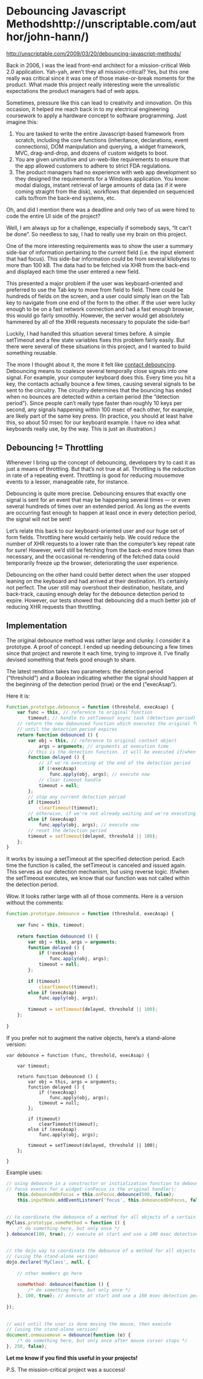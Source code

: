 # Debouncing Javascript Methodshttp://unscriptable.com/author/john-hann/)

http://unscriptable.com/2009/03/20/debouncing-javascript-methods/

Back in 2006, I was the lead front-end architect for a mission-critical Web 2.0 application. Yah-yah, aren’t they all mission-critical? Yes, but this one really was critical since it was one of those make-or-break moments for the product. What made this project really interesting were the unrealistic expectations the product managers had of web apps.

Sometimes, pressure like this can lead to creativity and innovation. On this occasion, it helped me reach back in to my electrical engineering coursework to apply a hardware concept to software programming.
Just imagine this:

1. You are tasked to write the entire Javascript-based framework from scratch, including the core functions (inheritance, declarations, event connections), DOM manipulation and querying, a widget framework, MVC, drag-and-drop, and dozens of custom widgets to boot.
2. You are given unintuitive and un-web-like requirements to ensure that the app allowed customers to adhere to strict FDA regulations.
3. The product managers had no experience with web app development so they designed the requirements for a Windows application. You know: modal dialogs, instant retrieval of large amounts of data (as if it were coming straight from the disk), workflows that depended on sequenced calls to/from the back-end systems, etc.

Oh, and did I mention there was a deadline and only two of us were hired to code the entire UI side of the project?

Well, I am always up for a challenge, especially if somebody says, “It can’t be done”. So needless to say, I had to really use my brain on this project.

One of the more interesting requirements was to show the user a summary side-bar of information pertaining to the current field (i.e. the input element that had focus). This side-bar information could be from several kilobytes to more than 100 kB. The data had to be fetched via XHR from the back-end and displayed each time the user entered a new field.

This presented a major problem if the user was keyboard-oriented and preferred to use the Tab key to move from field to field. There could be hundreds of fields on the screen, and a user could simply lean on the Tab key to navigate from one end of the form to the other. If the user were lucky enough to be on a fast network connection and had a fast enough browser, this would go fairly smoothly. However, the server would get absolutely hammered by all of the XHR requests necessary to populate the side-bar!

Luckily, I had handled this situation several times before. A simple setTimeout and a few state variables fixes this problem fairly easily. But there were several of these situations in this project, and I wanted to build something reusable.

The more I thought about it, the more it felt like [contact debouncing](http://en.wikipedia.org/wiki/Switch#Contact_bounce). Debouncing means to coalesce several temporally close signals into one signal. For example, your computer keyboard does this. Every time you hit a key, the contacts actually bounce a few times, causing several signals to be sent to the circuitry. The circuitry determines that the bouncing has ended when no bounces are detected within a certain period (the “detection period”). Since people can’t really type faster than roughly 10 keys per second, any signals happening within 100 msec of each other, for example, are likely part of the same key press. (In practice, you should at least halve this, so about 50 msec for our keyboard example. I have no idea what keyboards really use, by the way. This is just an illustration.)

## Debouncing != Throttling

Whenever I bring up the concept of debouncing, developers try to cast it as just a means of throttling. But that’s not true at all. Throttling is the reduction in rate of a repeating event. Throttling is good for reducing mousemove events to a lesser, manageable rate, for instance.

Debouncing is quite more precise. Debouncing ensures that exactly one signal is sent for an event that may be happening several times — or even several hundreds of times over an extended period. As long as the events are occurring fast enough to happen at least once in every detection period, the signal will not be sent!

Let’s relate this back to our keyboard-oriented user and our huge set of form fields. Throttling here would certainly help. We could reduce the number of XHR requests to a lower rate than the computer’s key repeat rate for sure! However, we’d still be fetching from the back-end more times than necessary, and the occasional re-rendering of the fetched data could temporarily freeze up the browser, deteriorating the user experience.

Debouncing on the other hand could better detect when the user stopped leaning on the keyboard and had arrived at their destination. It’s certainly not perfect. The user still may overshoot their destination, hesitate, and back-track, causing enough delay for the debounce detection period to expire. However, our tests showed that debouncing did a much better job of reducing XHR requests than throttling.

## Implementation

The original debounce method was rather large and clunky. I consider it a prototype. A proof of concept. I ended up needing debouncing a few times since that project and rewrote it each time, trying to improve it. I’ve finally devised something that feels good enough to share.

The latest rendition takes two parameters: the detection period (“threshold”) and a Boolean indicating whether the signal should happen at the beginning of the detection period (true) or the end (“execAsap”).

Here it is:

```js
Function.prototype.debounce = function (threshold, execAsap) {
    var func = this, // reference to original function
        timeout; // handle to setTimeout async task (detection period)
    // return the new debounced function which executes the original function only once
    // until the detection period expires
    return function debounced () {
        var obj = this, // reference to original context object
            args = arguments; // arguments at execution time
        // this is the detection function. it will be executed if/when the threshold expires
        function delayed () {
            // if we're executing at the end of the detection period
            if (!execAsap)
                func.apply(obj, args); // execute now
            // clear timeout handle
            timeout = null; 
        };
        // stop any current detection period
        if (timeout)
            clearTimeout(timeout);
        // otherwise, if we're not already waiting and we're executing at the beginning of the detection period
        else if (execAsap)
            func.apply(obj, args); // execute now
        // reset the detection period
        timeout = setTimeout(delayed, threshold || 100); 
    };
}
```

It works by issuing a setTimeout at the specified detection period. Each time the function is called, the setTimeout is canceled and issued again. This serves as our detection mechanism, but using reverse logic. If/when the setTimeout executes, we know that our function was not called within the detection period.

Wow. It looks rather large with all of those comments. Here is a version without the comments:

```js
Function.prototype.debounce = function (threshold, execAsap) {
 
    var func = this, timeout;
 
    return function debounced () {
        var obj = this, args = arguments;
        function delayed () {
            if (!execAsap)
                func.apply(obj, args);
            timeout = null; 
        };
 
        if (timeout)
            clearTimeout(timeout);
        else if (execAsap)
            func.apply(obj, args);
 
        timeout = setTimeout(delayed, threshold || 100); 
    };
 
}
```

If you prefer not to augment the native objects, here’s a stand-alone version:

```
var debounce = function (func, threshold, execAsap) {
 
    var timeout;
 
    return function debounced () {
        var obj = this, args = arguments;
        function delayed () {
            if (!execAsap)
                func.apply(obj, args);
            timeout = null; 
        };
 
        if (timeout)
            clearTimeout(timeout);
        else if (execAsap)
            func.apply(obj, args);
 
        timeout = setTimeout(delayed, threshold || 100); 
    };
 
}

```

Example uses:

```js
// using debounce in a constructor or initialization function to debounce 
// focus events for a widget (onFocus is the original handler):
    this.debouncedOnFocus = this.onFocus.debounce(500, false);
    this.inputNode.addEventListener('focus', this.debouncedOnFocus, false);
 
 
// to coordinate the debounce of a method for all objects of a certain class, do this:
MyClass.prototype.someMethod = function () {
    /* do something here, but only once */
}.debounce(100, true); // execute at start and use a 100 msec detection period
 
 
// the dojo way to coordinate the debounce of a method for all objects of a certain class
// (using the stand-alone version)
dojo.declare('MyClass', null, {
 
    // other members go here
 
    someMethod: debounce(function () {
        /* do something here, but only once */
    }, 100, true); // execute at start and use a 100 msec detection period
 
});
 
 
// wait until the user is done moving the mouse, then execute
// (using the stand-alone version)
document.onmousemove = debounce(function (e) {
    /* do something here, but only once after mouse cursor stops */
}, 250, false);
```

**Let me know if you find this useful in your projects!**

P.S. The mission-critical project was a success!